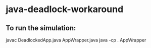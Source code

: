 java-deadlock-workaround
========================

To run the simulation:
----------------------------------------------------------------
javac DeadlockedApp.java AppWrapper.java
java -cp . AppWrapper
